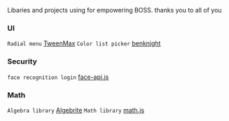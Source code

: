 
Libaries and projects using for empowering BOSS.
thanks you to all of you

### UI
`Radial menu` [TweenMax](https://www.jqueryscript.net/demo/SVG-Radial-Menu-TweenMax/)
`Color list picker` [benknight](https://codepen.io/benknight/pen/nADpy)

### Security
`face recognition login` [face-api.js](https://github.com/justadudewhohacks/face-api.js)

### Math
`Algebra library` [Algebrite](http://algebrite.org/#API%20and%20scripting) 
`Math library` [math.js](https://mathjs.org/) 
